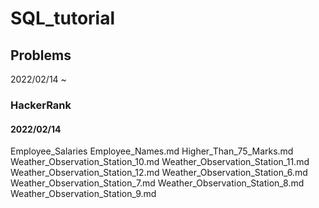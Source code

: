 # SQL_tutorial


## Problems

2022/02/14 ~

### HackerRank

#### 2022/02/14

Employee_Salaries
Employee_Names.md
Higher_Than_75_Marks.md
Weather_Observation_Station_10.md
Weather_Observation_Station_11.md
Weather_Observation_Station_12.md
Weather_Observation_Station_6.md
Weather_Observation_Station_7.md
Weather_Observation_Station_8.md
Weather_Observation_Station_9.md
